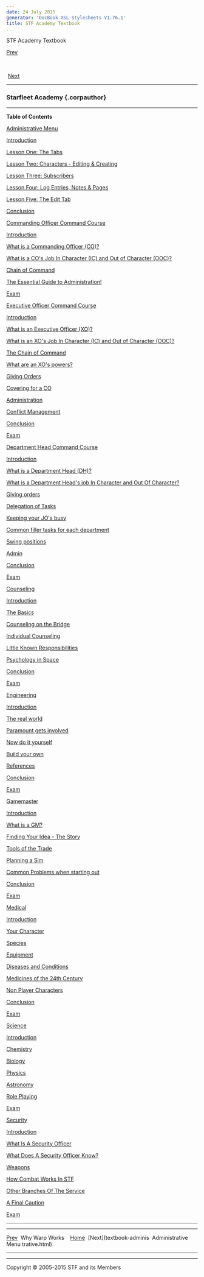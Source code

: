 ```yaml
---
date: 24 July 2015
generator: 'DocBook XSL Stylesheets V1.76.1'
title: STF Academy Textbook
...
```


STF Academy Textbook

[Prev](../tm/www.html) 

 

 [Next](textbook-administrative.html)

* * * * *

### Starfleet Academy {.corpauthor}

* * * * *

**Table of Contents**

[Administrative Menu](textbook-administrative.html)

[Introduction](textbook-administrative.html#admin-intro)

[Lesson One: The Tabs](textbook-administrative.html#admin-101)

[Lesson Two: Characters - Editing &
Creating](textbook-administrative.html#admin-102)

[Lesson Three: Subscribers](textbook-administrative.html#admin-103)

[Lesson Four: Log Entries, Notes &
Pages](textbook-administrative.html#admin-104)

[Lesson Five: The Edit Tab](textbook-administrative.html#admin-105)

[Conclusion](textbook-administrative.html#admin-conclusion)

[Commanding Officer Command Course](textbook-command-co.html)

[Introduction](textbook-command-co.html#co-intro)

[What is a Commanding Officer (CO)?](textbook-command-co.html#co-101)

[What is a CO's Job In Character (IC) and Out of Character
(OOC)?](textbook-command-co.html#co-102)

[Chain of Command](textbook-command-co.html#co-103)

[The Essential Guide to
Administration!](textbook-command-co.html#co-104)

[Exam](textbook-command-co.html#co-exam)

[Executive Officer Command Course](textbook-command-xo.html)

[Introduction](textbook-command-xo.html#xo-intro)

[What is an Executive Officer (XO)?](textbook-command-xo.html#xo-101)

[What is an XO's Job In Character (IC) and Out of Character
(OOC)?](textbook-command-xo.html#xo-102)

[The Chain of Command](textbook-command-xo.html#xo-103)

[What are an XO's powers?](textbook-command-xo.html#xo-104)

[Giving Orders](textbook-command-xo.html#xo-105)

[Covering for a CO](textbook-command-xo.html#xo-106)

[Administration](textbook-command-xo.html#xo-107)

[Conflict Management](textbook-command-xo.html#xo-108)

[Conclusion](textbook-command-xo.html#xo-conclusion)

[Exam](textbook-command-xo.html#xo-exam)

[Department Head Command Course](textbook-command-dh.html)

[Introduction](textbook-command-dh.html#dh-intro)

[What is a Department Head (DH)?](textbook-command-dh.html#dh-101)

[What is a Department Head's job In Character and Out Of
Character?](textbook-command-dh.html#dh-102)

[Giving orders](textbook-command-dh.html#dh-103)

[Delegation of Tasks](textbook-command-dh.html#dh-104)

[Keeping your JO's busy](textbook-command-dh.html#dh-105)

[Common filler tasks for each
department](textbook-command-dh.html#dh-106)

[Swing positions](textbook-command-dh.html#dh-107)

[Admin](textbook-command-dh.html#dh-108)

[Conclusion](textbook-command-dh.html#dh-conclusion)

[Exam](textbook-command-dh.html#dh-exam)

[Counseling](textbook-counseling.html)

[Introduction](textbook-counseling.html#cns-intro)

[The Basics](textbook-counseling.html#cns-101)

[Counseling on the Bridge](textbook-counseling.html#cns-102)

[Individual Counseling](textbook-counseling.html#cns-103)

[Little Known Responsibilities](textbook-counseling.html#cns-104)

[Psychology in Space](textbook-counseling.html#cns-105)

[Conclusion](textbook-counseling.html#cns-conclusion)

[Exam](textbook-counseling.html#cns-exam)

[Engineering](textbook-engineering.html)

[Introduction](textbook-engineering.html#eng-intro)

[The real world](textbook-engineering.html#eng-101)

[Paramount gets involved](textbook-engineering.html#eng-102)

[Now do it yourself](textbook-engineering.html#eng-103)

[Build your own](textbook-engineering.html#eng-104)

[References](textbook-engineering.html#eng-105)

[Conclusion](textbook-engineering.html#eng-conclusion)

[Exam](textbook-engineering.html#eng-exam)

[Gamemaster](textbook-gamemaster.html)

[Introduction](textbook-gamemaster.html#gm-intro)

[What is a GM?](textbook-gamemaster.html#gm-101)

[Finding Your Idea - The Story](textbook-gamemaster.html#gm-102)

[Tools of the Trade](textbook-gamemaster.html#gm-103)

[Planning a Sim](textbook-gamemaster.html#gm-104)

[Common Problems when starting out](textbook-gamemaster.html#gm-105)

[Conclusion](textbook-gamemaster.html#gm-conclusion)

[Exam](textbook-gamemaster.html#gm-exam)

[Medical](textbook-medical.html)

[Introduction](textbook-medical.html#med-intro)

[Your Character](textbook-medical.html#med-101)

[Species](textbook-medical.html#med-102)

[Equipment](textbook-medical.html#med-103)

[Diseases and Conditions](textbook-medical.html#med-104)

[Medicines of the 24th Century](textbook-medical.html#med-105)

[Non Player Characters](textbook-medical.html#med-106)

[Conclusion](textbook-medical.html#med-conclusion)

[Exam](textbook-medical.html#med-exam)

[Science](textbook-science.html)

[Introduction](textbook-science.html#sci-intro)

[Chemistry](textbook-science.html#sci-101)

[Biology](textbook-science.html#sci-102)

[Physics](textbook-science.html#sci-103)

[Astronomy](textbook-science.html#sci-104)

[Role Playing](textbook-science.html#sci-105)

[Exam](textbook-science.html#sci-exam)

[Security](textbook-security.html)

[Introduction](textbook-security.html#sec-intro)

[What Is A Security Officer](textbook-security.html#sec-101)

[What Does A Security Officer Know?](textbook-security.html#sec-102)

[Weapons](textbook-security.html#sec-103)

[How Combat Works In STF](textbook-security.html#sec-104)

[Other Branches Of The Service](textbook-security.html#sec-105)

[A Final Caution](textbook-security.html#sec-106)

[Exam](textbook-security.html#sec-exam)

* * * * *

  ------------------------ ------------------------ ------------------------
  [Prev](../tm/www.html)   Why Warp Works 
                           [Home](../index.html)
   [Next](textbook-adminis  Administrative Menu
  trative.html)            
  ------------------------ ------------------------ ------------------------

* * * * *

Copyright © 2005-2015 STF and its Members
